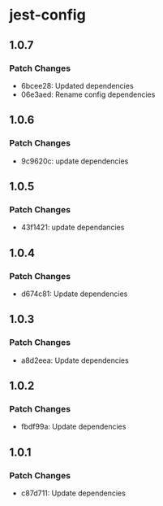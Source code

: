 # jest-config

## 1.0.7

### Patch Changes

- 6bcee28: Updated dependencies
- 06e3aed: Rename config dependencies

## 1.0.6

### Patch Changes

- 9c9620c: update dependencies

## 1.0.5

### Patch Changes

- 43f1421: update dependancies

## 1.0.4

### Patch Changes

- d674c81: Update dependencies

## 1.0.3

### Patch Changes

- a8d2eea: Update dependencies

## 1.0.2

### Patch Changes

- fbdf99a: Update dependencies

## 1.0.1

### Patch Changes

- c87d711: Update dependencies
